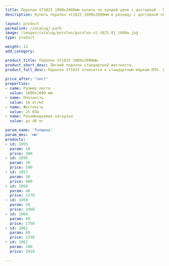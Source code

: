 ```yaml
---
title: Поролон ST1825 1000х2000мм купить по лучшей цене с доставкой - Поролоныч
description: Купить поролон st1825 1000х2000мм в розницу с доставкой по Москве в интернет-магазине Поролоныча.

layout: product
permalink: /catalog/:path
image: /images/catalog/porolon/porolon-st-1825-01_1600w.jpg
type: product

weight: 12
add_category: 

product_title: Поролон ST1825 1000х2000мм
product_short_desc: Легкий поролон стандартной жесткости.
product_full_desc: Поролон ST1825 относится к стандартным маркам ППУ. По соотношению цена-качество не имеет аналогов. Используется в качестве упаковки, обивки мебели, акустики. Применяется при изготовлении подушек, подголовников, спинки.
        
price_after: "лист"
properties:
- name: Размер листа
  value: 1000х2000 мм
- name: Плотность
  value: 18 кг/м3
- name: Жесткость
  value: 25 КПа
- name: Рекомендуемая нагрузка
  value: до 40 кг

param_name: 'Толщина'
param_mes: 'мм'
products:
- id: 1055
  param: 10
  price: 300
- id: 1056
  param: 20
  price: 590
- id: 1057
  param: 30
  price: 880
- id: 1058
  param: 40
  price: 1170
- id: 1059
  param: 50
  price: 1460
- id: 1060
  param: 60
  price: 1750
- id: 1061
  param: 80
  price: 2330
- id: 1062
  param: 100
  price: 2910

---
```

